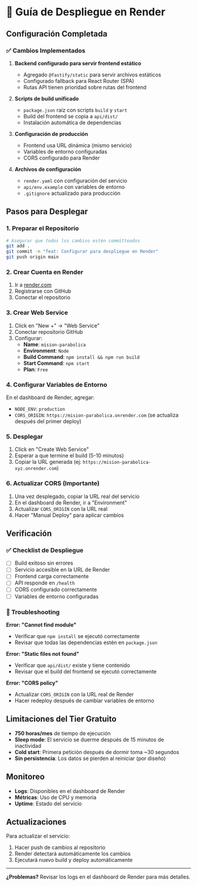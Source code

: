 # 🚀 Guía de Despliegue en Render

## Configuración Completada

### ✅ Cambios Implementados

1. **Backend configurado para servir frontend estático**
   - Agregado `@fastify/static` para servir archivos estáticos
   - Configurado fallback para React Router (SPA)
   - Rutas API tienen prioridad sobre rutas del frontend

2. **Scripts de build unificado**
   - `package.json` raíz con scripts `build` y `start`
   - Build del frontend se copia a `api/dist/`
   - Instalación automática de dependencias

3. **Configuración de producción**
   - Frontend usa URL dinámica (mismo servicio)
   - Variables de entorno configuradas
   - CORS configurado para Render

4. **Archivos de configuración**
   - `render.yaml` con configuración del servicio
   - `api/env.example` con variables de entorno
   - `.gitignore` actualizado para producción

## Pasos para Desplegar

### 1. Preparar el Repositorio
```bash
# Asegurar que todos los cambios estén committeados
git add .
git commit -m "feat: Configurar para despliegue en Render"
git push origin main
```

### 2. Crear Cuenta en Render
1. Ir a [render.com](https://render.com)
2. Registrarse con GitHub
3. Conectar el repositorio

### 3. Crear Web Service
1. Click en "New +" → "Web Service"
2. Conectar repositorio GitHub
3. Configurar:
   - **Name**: `mision-parabolica`
   - **Environment**: `Node`
   - **Build Command**: `npm install && npm run build`
   - **Start Command**: `npm start`
   - **Plan**: `Free`

### 4. Configurar Variables de Entorno
En el dashboard de Render, agregar:
- `NODE_ENV`: `production`
- `CORS_ORIGIN`: `https://mision-parabolica.onrender.com` (se actualiza después del primer deploy)

### 5. Desplegar
1. Click en "Create Web Service"
2. Esperar a que termine el build (5-10 minutos)
3. Copiar la URL generada (ej: `https://mision-parabolica-xyz.onrender.com`)

### 6. Actualizar CORS (Importante)
1. Una vez desplegado, copiar la URL real del servicio
2. En el dashboard de Render, ir a "Environment"
3. Actualizar `CORS_ORIGIN` con la URL real
4. Hacer "Manual Deploy" para aplicar cambios

## Verificación

### ✅ Checklist de Despliegue
- [ ] Build exitoso sin errores
- [ ] Servicio accesible en la URL de Render
- [ ] Frontend carga correctamente
- [ ] API responde en `/health`
- [ ] CORS configurado correctamente
- [ ] Variables de entorno configuradas

### 🔧 Troubleshooting

**Error: "Cannot find module"**
- Verificar que `npm install` se ejecutó correctamente
- Revisar que todas las dependencias estén en `package.json`

**Error: "Static files not found"**
- Verificar que `api/dist/` existe y tiene contenido
- Revisar que el build del frontend se ejecutó correctamente

**Error: "CORS policy"**
- Actualizar `CORS_ORIGIN` con la URL real de Render
- Hacer redeploy después de cambiar variables de entorno

## Limitaciones del Tier Gratuito

- **750 horas/mes** de tiempo de ejecución
- **Sleep mode**: El servicio se duerme después de 15 minutos de inactividad
- **Cold start**: Primera petición después de dormir toma ~30 segundos
- **Sin persistencia**: Los datos se pierden al reiniciar (por diseño)

## Monitoreo

- **Logs**: Disponibles en el dashboard de Render
- **Métricas**: Uso de CPU y memoria
- **Uptime**: Estado del servicio

## Actualizaciones

Para actualizar el servicio:
1. Hacer push de cambios al repositorio
2. Render detectará automáticamente los cambios
3. Ejecutará nuevo build y deploy automáticamente

---

**¿Problemas?** Revisar los logs en el dashboard de Render para más detalles.
